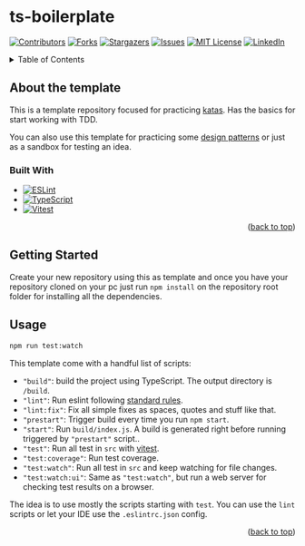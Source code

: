 # ts-boilerplate

<!-- Improved compatibility of back to top link: See: https://github.com/othneildrew/Best-README-Template/pull/73 -->
<a id="readme-top" name="readme-top"></a>
<!--
*** Thanks for checking out the Best-README-Template. If you have a suggestion
*** that would make this better, please fork the repo and create a pull request
*** or simply open an issue with the tag "enhancement".
*** Don't forget to give the project a star!
*** Thanks again! Now go create something AMAZING! :D
-->



<!-- PROJECT SHIELDS -->
<!--
*** I'm using markdown "reference style" links for readability.
*** Reference links are enclosed in brackets [ ] instead of parentheses ( ).
*** See the bottom of this document for the declaration of the reference variables
*** for contributors-url, forks-url, etc. This is an optional, concise syntax you may use.
*** https://www.markdownguide.org/basic-syntax/#reference-style-links
-->
[![Contributors][contributors-shield]][contributors-url]
[![Forks][forks-shield]][forks-url]
[![Stargazers][stars-shield]][stars-url]
[![Issues][issues-shield]][issues-url]
[![MIT License][license-shield]][license-url]
[![LinkedIn][linkedin-shield]][linkedin-url]

<!-- TABLE OF CONTENTS -->
<details>
  <summary>Table of Contents</summary>
  <ol>
    <li>
      <a href="#about-the-project">About the project</a>
      <ul>
        <li><a href="#built-with">Built With</a></li>
      </ul>
    </li>
    <li>
      <a href="#getting-started">Getting Started</a>
    </li>
    <li><a href="#usage">Usage</a></li>
  </ol>
</details>



<!-- ABOUT THE PROJECT -->
## About the template
<div id="about-the-template" name="about-the-template"></div>

This is a template repository focused for practicing [katas](https://kata-log.rocks). Has the basics for start working with TDD.

You can also use this template for practicing some [design patterns](https://refactoring.guru/design-patterns) or just as a sandbox for testing an idea.



### Built With
<div id="built-with" name="built-with"></div>

* [![ESLint][ESLint]][ESLint-url]
* [![TypeScript][TypeScript]][TypeScript-url]
* [![Vitest][Vitest]][Vitest-url]

<p align="right">(<a href="#readme-top">back to top</a>)</p>



<!-- GETTING STARTED -->
## Getting Started
<div id="getting-started" name="getting-started"></div>

Create your new repository using this as template and once you have your repository cloned on your pc just run `npm install` on the repository root folder for installing all the dependencies.


<!-- USAGE EXAMPLES -->
## Usage
<div id="usage" name="usage"></div>

```bash
npm run test:watch
```

This template come with a handful list of scripts:
- `"build"`: build the project using TypeScript. The output directory is `/build`.
- `"lint"`: Run eslint following [standard rules](https://standardjs.com/rules.html).
- `"lint:fix"`: Fix all simple fixes as spaces, quotes and stuff like that.
- `"prestart"`: Trigger build every time you run `npm start`. 
- ️`"start"`: Run `build/index.js`. A build is generated right before running triggered by `"prestart"` script.. 
- ️`"test"`: Run all test in `src` with [vitest](https://vitest.dev). 
- ️`"test:coverage"`: Run test coverage. 
- ️`"test:watch"`: Run all test in `src` and keep watching for file changes. 
- ️`"test:watch:ui"`: Same as `"test:watch"`, but run a web server for checking test results on a browser.

The idea is to use mostly the scripts starting with `test`. You can use the `lint` scripts or let your IDE use the `.eslintrc.json` config.

<p align="right">(<a href="#readme-top">back to top</a>)</p>



<!-- MARKDOWN LINKS & IMAGES -->
<!-- https://www.markdownguide.org/basic-syntax/#reference-style-links -->
[contributors-shield]: https://img.shields.io/github/contributors/ulisesantana/ts-boilerplate.svg?style=for-the-badge
[contributors-url]: https://github.com/ulisesantana/ts-boilerplate/graphs/contributors
[forks-shield]: https://img.shields.io/github/forks/ulisesantana/ts-boilerplate.svg?style=for-the-badge
[forks-url]: https://github.com/ulisesantana/ts-boilerplate/network/members
[stars-shield]: https://img.shields.io/github/stars/ulisesantana/ts-boilerplate.svg?style=for-the-badge
[stars-url]: https://github.com/ulisesantana/ts-boilerplate/stargazers
[issues-shield]: https://img.shields.io/github/issues/ulisesantana/ts-boilerplate.svg?style=for-the-badge
[issues-url]: https://github.com/ulisesantana/ts-boilerplate/issues
[license-shield]: https://img.shields.io/github/license/ulisesantana/ts-boilerplate.svg?style=for-the-badge
[license-url]: https://github.com/ulisesantana/ts-boilerplate/blob/master/LICENSE
[linkedin-shield]: https://img.shields.io/badge/-LinkedIn-black.svg?style=for-the-badge&logo=linkedin&colorB=555
[linkedin-url]: https://linkedin.com/in/ulisesantana
[TypeScript]: https://img.shields.io/badge/typescript-3178C6?style=for-the-badge&logo=typescript&logoColor=white
[TypeScript-url]: https://typescriptlang.org
[Vitest]: https://img.shields.io/badge/vitest-729b1a?style=for-the-badge&logo=vitest&logoColor=white
[Vitest-url]: https://vitest.dev
[ESLint]: https://img.shields.io/badge/eslint-341BAB?style=for-the-badge&logo=eslint&logoColor=white
[ESLint-url]: https://eslint.org

